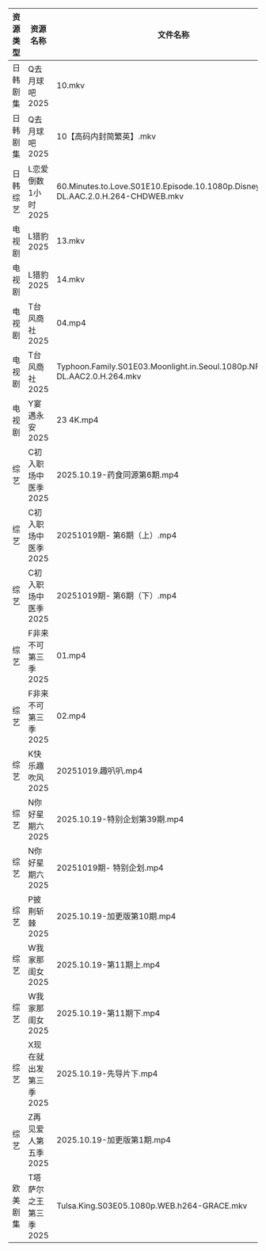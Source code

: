 | 资源类型 | 资源名称          | 文件名称                                                                               | 分享链接                                 | 更新时间                |
| ---- | ------------- | ---------------------------------------------------------------------------------- | ------------------------------------ | ------------------- |
| 日韩剧集 | Q去月球吧2025     | 10.mkv                                                                             | https://pan.quark.cn/s/a1632c441381  | 2025-10-19 12:24:16 |
| 日韩剧集 | Q去月球吧2025     | 10【高码内封简繁英】.mkv                                                                    | https://pan.quark.cn/s/a1632c441381  | 2025-10-19 12:24:13 |
| 日韩综艺 | L恋爱倒数1小时2025  | 60.Minutes.to.Love.S01E10.Episode.10.1080p.Disney+.WEB-DL.AAC.2.0.H.264-CHDWEB.mkv | https://pan.quark.cn/s/8e32fe75dba6  | 2025-10-19 12:30:42 |
| 电视剧  | L猎豹2025       | 13.mkv                                                                             | https://www.alipan.com/s/XWdZ5WKRyHt | 2025-10-19 19:04:01 |
| 电视剧  | L猎豹2025       | 14.mkv                                                                             | https://www.alipan.com/s/XWdZ5WKRyHt | 2025-10-19 19:04:00 |
| 电视剧  | T台风商社2025     | 04.mp4                                                                             | https://pan.quark.cn/s/40f858c07981  | 2025-10-19 22:24:27 |
| 电视剧  | T台风商社2025     | Typhoon.Family.S01E03.Moonlight.in.Seoul.1080p.NF.WEB-DL.AAC2.0.H.264.mkv          | https://pan.quark.cn/s/40f858c07981  | 2025-10-19 01:24:45 |
| 电视剧  | Y宴遇永安2025     | 23 4K.mp4                                                                          | https://www.alipan.com/s/VE78Z2R4ZAM | 2025-10-19 19:04:43 |
| 综艺   | C初入职场中医季2025  | 2025.10.19-药食同源第6期.mp4                                                             | https://pan.quark.cn/s/869074432f49  | 2025-10-19 16:19:21 |
| 综艺   | C初入职场中医季2025  | 20251019期- 第6期（上）.mp4                                                              | https://pan.quark.cn/s/869074432f49  | 2025-10-19 16:19:28 |
| 综艺   | C初入职场中医季2025  | 20251019期- 第6期（下）.mp4                                                              | https://pan.quark.cn/s/869074432f49  | 2025-10-19 16:19:24 |
| 综艺   | F非来不可第三季2025  | 01.mp4                                                                             | https://pan.quark.cn/s/22d28acf00eb  | 2025-10-19 22:28:56 |
| 综艺   | F非来不可第三季2025  | 02.mp4                                                                             | https://pan.quark.cn/s/22d28acf00eb  | 2025-10-19 22:29:00 |
| 综艺   | K快乐趣吹风2025    | 20251019.趣叭叭.mp4                                                                   | https://pan.quark.cn/s/2e73ee655d53  | 2025-10-19 12:30:31 |
| 综艺   | N你好星期六2025    | 2025.10.19-特别企划第39期.mp4                                                            | https://pan.quark.cn/s/7470ba1e3c80  | 2025-10-19 12:31:01 |
| 综艺   | N你好星期六2025    | 20251019期- 特别企划.mp4                                                                | https://pan.quark.cn/s/7470ba1e3c80  | 2025-10-19 16:31:29 |
| 综艺   | P披荆斩棘2025     | 2025.10.19-加更版第10期.mp4                                                             | https://pan.quark.cn/s/9ae1eb01008d  | 2025-10-19 12:31:41 |
| 综艺   | W我家那闺女2025    | 2025.10.19-第11期上.mp4                                                               | https://pan.quark.cn/s/382e9ca0c203  | 2025-10-19 16:33:09 |
| 综艺   | W我家那闺女2025    | 2025.10.19-第11期下.mp4                                                               | https://pan.quark.cn/s/382e9ca0c203  | 2025-10-19 16:33:12 |
| 综艺   | X现在就出发第三季2025 | 2025.10.19-先导片下.mp4                                                                | https://pan.quark.cn/s/857fd8309a69  | 2025-10-19 12:33:17 |
| 综艺   | Z再见爱人第五季2025  | 2025.10.19-加更版第1期.mp4                                                              | https://pan.quark.cn/s/d766fb166df6  | 2025-10-19 16:34:52 |
| 欧美剧集 | T塔萨尔之王第三季2025 | Tulsa.King.S03E05.1080p.WEB.h264-GRACE.mkv                                         | https://pan.quark.cn/s/cee11768a3f4  | 2025-10-19 16:25:31 |
